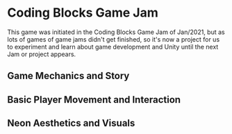 # Coding Blocks Game Jam

This game was initiated in the Coding Blocks Game Jam of Jan/2021, but as lots of games of game jams didn't get finished, so it's now a project for us to experiment and learn about game development and Unity until the next Jam or project appears.

## Game Mechanics and Story


## Basic Player Movement and Interaction


## Neon Aesthetics and Visuals
